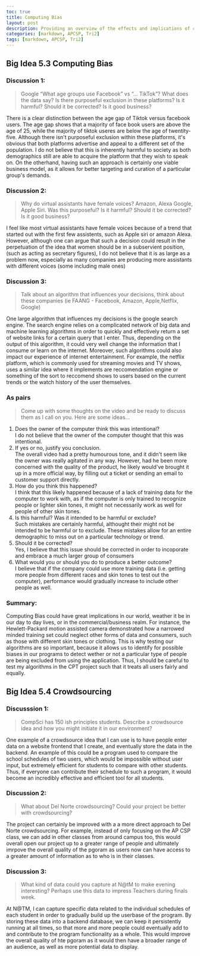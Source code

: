 ```yaml
---
toc: true
title: Computing Bias
layout: post
description: Providing an overview of the effects and implications of computing bias and crowdsourcing data.
categories: [markdown, APCSP, Tri2]
tags: [markdown, APCSP, Tri2]
---
```


## Big Idea 5.3 Computing Bias

### Discussion 1:
> Google “What age groups use Facebook” vs “… TikTok”? What does the data say? Is there purposeful exclusion in these platforms? Is it harmful? Should it be corrected? Is it good business?  

There is a clear distinction between the age gap of Tiktok versus facebook users. The age gap shows that a majority of face book users are above the age of 25, while the majority of tiktok useres are below the age of twentity-five. Although there isn't purposeful exclusion within these platforms, it's obvious that both platforms advertise and appeal to a different set of the population. I do not believe that this is inherently harmful to society as both demographics still are able to acquire the platform that they wish to speak on. On the otherhand, having such an approach is certainly one viable business model, as it allows for better targeting and curation of a particular group's demands.

### Discussion 2:
> Why do virtual assistants have female voices? Amazon, Alexa Google, Apple Siri. Was this purposeful? Is it harmful? Should it be corrected? Is it good business?  

I feel like most virtual assistants have female voices because of a trend that started out with the first few assistents, such as Apple siri or amazon Alexa. However, although one can argue that such a decision could result in the perpetuation of the idea that women should be in a subservient position, (such as acting as secretary figures), I do not believe that it is as large as a problem now, especially as many companies are producing more assistants with different voices (some including male ones)

### Discussion 3:
> Talk about an algorithm that influences your decisions, think about these companies (ie FAANG - Facebook, Amazon, Apple,Netflix, Google)  

One large algorithm that influences my decisions is the google search engine. The search engine relies on a complicated network of big data and machine learning algorithms in order to quickly and effectively return a set of website links for a certain query that I enter. Thus, depending on the output of this algorithm, it could very well change the information that I consume or learn on the internet. Moreover, such algorithms could also impact our experience of internet entertainment. For example, the netflix platform, which is commonly used for streaming movies and TV shows, uses a similar idea where it implements are reccomendation engine or something of the sort to reccomend shows to users based on the current trends or the watch history of the user themselves.

### As pairs
> Come up with some thoughts on the video and be ready to discuss them as I call on you. Here are some ideas…  

1. Does the owner of the computer think this was intentional?  
I do not believe that the owner of the computer thought that this was intentional.
2. If yes or no, justify you conclusion.  
The overall video had a pretty humourous tone, and it didn't seem like the owner was really agitated in any way. However, had he been more concerned with the quality of the product, he likely would've brought it up in a more official way, by filling out a ticket or sending an email to customer support directly.
3. How do you think this happened?  
I think that this likely happened because of a lack of training data for the computer to work with, as if the computer is only trained to recognize people or lighter skin tones, it might not necessarily work as well for people of other skin tones.
4. Is this harmful? Was it intended to be harmful or exclude?  
Such mistakes are certainly harmful, althought their might not be intended to be harmful or to exclude. These mistakes allow for an entire demographic to miss out on a particular technology or trend.
5. Should it be corrected?  
Yes, I believe that this issue should be corrected in order to incoporate and embrace a much larger group of consumers
6. What would you or should you do to produce a better outcome?  
I believe that if the company could use more training data (i.e. getting more people from different races and skin tones to test out the computer), performance would gradually increase to include other people as well.

### Summary:
Computing Bias could have great implications in our world, weather it be in our day to day lives, or in the commercial/business realm. For instance, the Hewlett-Packard motion assisted camera demonstrated how a narrowed minded training set could neglect other forms of data and consumers, such as those with different skin tones or clothing. This is why testing our algorithms are so important, because it allows us to identify for possible biases in our programs to detect wether or not a particular type of people are being excluded from using the application. Thus, I should be careful to test my algorithms in the CPT project such that it treats all users fairly and equally.

## Big Idea 5.4 Crowdsourcing

### Discusssion 1:
> CompSci has 150 ish principles students. Describe a crowdsource idea and how you might initiate it in our environment?  

One example of a crowdsource idea that I can use is to have people enter data on a website frontend that I create, and eventually store the data in the backend. An example of this could be a program used to compare the school schedules of two users, which would be impossible without user input, but extremely efficient for students to compare with other students. Thus, if everyone can contribute their schedule to such a program, it would become an incredibly effective and efficient tool for all students.

### Discussion 2:
> What about Del Norte crowdsourcing? Could your project be better with crowdsourcing?  

The project can certainly be improved with a a more direct approach to Del Norte crowdsourcing. For example, instead of only focusing on the AP CSP class, we can add in other classes from around campus too, this would overall open our project up to a greater range of people and ultimately imrpove the overall quality of the pgoram as users now can have access to a greater amount of information as to who is in their classes.

### Discussion 3:
> What kind of data could you capture at N@tM to make evening interesting? Perhaps use this data to impress Teachers during finals week.  

At N@TM, I can capture specific data related to the individual schedules of each student in order to gradually build up the userbase of the program. By storing these data into a backend database, we can keep it persistently running at all times, so that more and more people could eventually add to and contribute to the program functionality as a whole. This would improve the overall quality of hte pgoram as it would then have a broader range of an audience, as well as more potential data to display.



